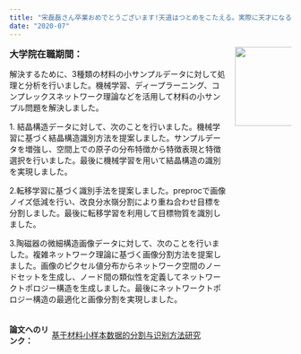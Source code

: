 ```yaml
---
title: "宋磊磊さん卒業おめでとうございます!天道はつとめをこたえる。実際に天才になるのは努力しない者はいません。日夜努力を重ね成長していきますよう願っています。"
date: "2020-07"
---
```


<div>
  <div style="display: flex; margin-bottom: 20px; align-items: flex-start;">
    <div style="width: 80%; padding-right: 15px;">
      <h3 style="margin-top: 0; margin-bottom: 10px; font-weight: bold;">	大学院在職期間：</h3>
      <p>解決するために、3種類の材料の小サンプルデータに対して処理と分析を行いました。機械学習、ディープラーニング、コンプレックスネットワーク理論などを活用して材料の小サンプル問題を解決しました。</p>
      <p>1. 結晶構造データに対して、次のことを行いました。機械学習に基づく結晶構造識別方法を提案しました。サンプルデータを増強し、空間上での原子の分布特徴から特徴表現と特徴選択を行いました。最後に機械学習を用いて結晶構造の識別を実現しました。</p>
      <p>2.転移学習に基づく識別手法を提案しました。preprocで画像ノイズ低減を行い、改良分水嶺分割により重ね合わせ目標を分割しました。最後に転移学習を利用して目標物質を識別しました。</p>
      <p>3.陶磁器の微細構造画像データに対して、次のことを行いました。複雑ネットワーク理論に基づく画像分割方法を提案しました。画像のピクセル値分布からネットワーク空間のノードセットを生成し、ノード間の類似性を定義してネットワークトポロジー構造を生成しました。最後にネットワークトポロジー構造の最適化と画像分割を実現しました。</p>
    </div>
    <div style="width: 20%; text-align: center;">
      <img src="/images/indexPic/2020/songleilei/songleileilife.jpg" style="width: 104px; height: 141px; border: 0;">
    </div>
  </div>

  <div style="display: flex; margin-bottom: 20px; align-items: center;">
    <div style="width: 15%; font-weight: bold;">論文へのリンク：</div>
    <div style="width: 85%;">
      <a href="/paper/2020/sllgraduationthesis.pdf" target="_blank">基于材料小样本数据的分割与识别方法研究</a>
    </div>
  </div>
</div>

